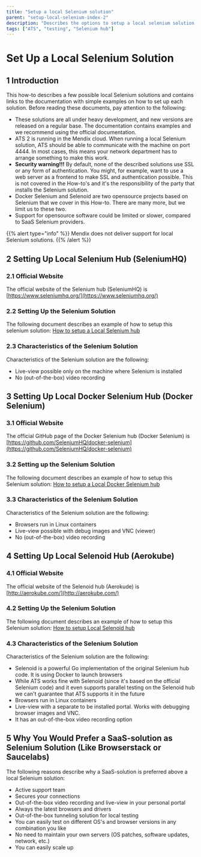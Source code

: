 ```yaml
---
title: "Setup a local Selenium solution"
parent: "setup-local-selenium-index-2"
description: "Describes the options to setup a local selenium solution."
tags: ["ATS", "testing", "Selenium hub"]
---
```


# Set Up a Local Selenium Solution
## 1 Introduction

This how-to describes a few possible local Selenium solutions and contains links to the documentation with simple examples on how to set up each solution. Before reading these documents, pay attention to the following:

- These solutions are all under heavy development, and new versions are released on a regular base. The documentation contains examples and we recommend using the official documentation.
- ATS 2 is running in the Mendix cloud. When running a local Selenium solution, ATS should be able to communicate with the machine on port 4444. In most cases, this means your network department has to arrange something to make this work.
- **Security warning!!!** By default, none of the described solutions use SSL or any form of authentication. You might, for example, want to use a web server as a frontend to make SSL and authentication possible. This is not covered in the How-to's and it's the responsibility of the party that installs the Selenium solution.
- Docker Selenium and Selenoid are two opensource projects based on Selenium that we cover in this How-to. There are many more, but we limit us to these two. 
- Support for opensource software could be limited or slower, compared to SaaS Selenium providers.

{{% alert type="info" %}}
Mendix does not deliver support for local Selenium solutions. 
  {{% /alert %}}

## 2 Setting Up Local Selenium Hub (SeleniumHQ) ##

### 2.1 Official Website
The official website of the Selenium hub (SeleniumHQ) is [https://www.seleniumhq.org/](https://www.seleniumhq.org/)

### 2.2 Setting Up the Selenium Solution
The following document describes an example of how to setup this selenium solution: [How to setup a Local Selenium hub](setup-local-selenium-hub-2)

### 2.3 Characteristics of the Selenium Solution
Characteristics of the Selenium solution are the following:
- Live-view possible only on the machine where Selenium is installed
- No (out-of-the-box) video recording

## 3 Setting Up Local Docker Selenium Hub (Docker Selenium) ##

### 3.1 Official Website
The official GitHub page of the Docker Selenium hub (Docker Selenium) is [https://github.com/SeleniumHQ/docker-selenium](https://github.com/SeleniumHQ/docker-selenium)

### 3.2 Setting up the Selenium Solution
The following document describes an example of how to setup this Selenium solution: [How to setup a Local Docker Selenium hub](setup-local-docker-selenium-hub-2)

### 3.3 Characteristics of the Selenium Solution
Characteristics of the Selenium solution are the following:
- Browsers run in Linux containers
- Live-view possible with debug images and VNC (viewer)
- No (out-of-the-box) video recording

## 4 Setting Up Local Selenoid Hub (Aerokube) ##

### 4.1 Official Website
The official website of the Selenoid hub (Aerokude) is [http://aerokube.com/](http://aerokube.com/)

### 4.2 Setting Up the Selenium Solution
The following document describes an example of how to setup this Selenium solution: [How to setup Local Selenoid hub](setup-local-selenoid-hub-2)

### 4.3 Characteristics of the Selenium Solution
Characteristics of the Selenium solution are the following:
- Selenoid is a powerful Go implementation of the original Selenium hub code. It is using Docker to launch browsers
- While ATS works fine with Selenoid (since it's based on the official Selenium code) and it even supports parallel testing on the Selenoid hub we can't guarantee that ATS supports it in the future
- Browsers run in Linux containers
- Live-view with a separate to be installed portal. Works with debugging browser images and VNC.
- It has an out-of-the-box video recording option

## 5 Why You Would Prefer a SaaS-solution as Selenium Solution (Like Browserstack or Saucelabs) ##

The following reasons describe why a SaaS-solution is preferred above a local Selenium solution:
- Active support team
- Secures your connections
- Out-of-the-box video recording and live-view in your personal portal
- Always the latest browsers and drivers
- Out-of-the-box tunneling solution for local testing
- You can easily test on different OS's and browser versions in any combination you like
- No need to maintain your own servers (OS patches, software updates, network, etc.)
- You can easily scale up
